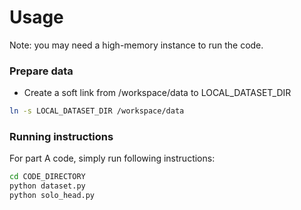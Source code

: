# Usage
Note: you may need a high-memory instance to run the code.

### Prepare data
- Create a soft link from /workspace/data to LOCAL_DATASET_DIR
```bash
ln -s LOCAL_DATASET_DIR /workspace/data
```

### Running instructions
For part A code, simply run following instructions:
```bash
cd CODE_DIRECTORY
python dataset.py
python solo_head.py
```
